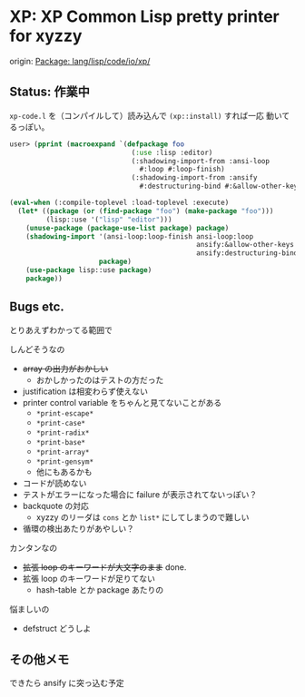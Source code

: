 XP: XP Common Lisp pretty printer for xyzzy
===========================================

origin: [Package: lang/lisp/code/io/xp/][1]

  [1]: http://www.cs.cmu.edu/afs/cs.cmu.edu/project/ai-repository/ai/lang/lisp/code/io/xp/0.html

Status: 作業中
--------------
`xp-code.l` を（コンパイルして）読み込んで `(xp::install)` すれば一応
動いてるっぽい。

~~~lisp
user> (pprint (macroexpand `(defpackage foo
                              (:use :lisp :editor)
                              (:shadowing-import-from :ansi-loop
                                #:loop #:loop-finish)
                              (:shadowing-import-from :ansify
                                #:destructuring-bind #:&allow-other-keys))))

(eval-when (:compile-toplevel :load-toplevel :execute)
  (let* ((package (or (find-package "foo") (make-package "foo")))
         (lisp::use '("lisp" "editor")))
    (unuse-package (package-use-list package) package)
    (shadowing-import '(ansi-loop:loop-finish ansi-loop:loop
                                              ansify:&allow-other-keys
                                              ansify:destructuring-bind)
                      package)
    (use-package lisp::use package)
    package))
~~~


Bugs etc.
---------
とりあえずわかってる範囲で

しんどそうなの
- <del>array の出力がおかしい</del>
  - おかしかったのはテストの方だった
- justification は相変わらず使えない
- printer control variable をちゃんと見てないことがある
  - `*print-escape*`
  - `*print-case*`
  - `*print-radix*`
  - `*print-base*`
  - `*print-array*`
  - `*print-gensym*`
  - 他にもあるかも
- コードが読めない
- テストがエラーになった場合に failure が表示されてないっぽい？
- backquote の対応
  - xyzzy のリーダは `cons` とか `list*` にしてしまうので難しい
- 循環の検出あたりがあやしい？

カンタンなの
- <del>拡張 loop のキーワードが大文字のまま</del> done.
- 拡張 loop のキーワードが足りてない
  - hash-table とか package あたりの

悩ましいの
- defstruct どうしよ


その他メモ
----------
できたら ansify に突っ込む予定

